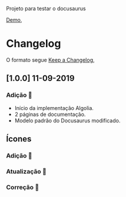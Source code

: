 Projeto para testar o docusaurus

[Demo](https://keepachangelog.com/en/1.0.0/),

# Changelog

O formato segue [Keep a Changelog](https://keepachangelog.com/en/1.0.0/),

## [1.0.0] 11-09-2019

### Adição :rocket:

- Início da implementação Algolia.
- 2 páginas de documentação.
- Modelo padrão do Docusaurus modificado.

## Ícones

### Adição :rocket:

### Atualização :pushpin:

### Correção :wrench:
